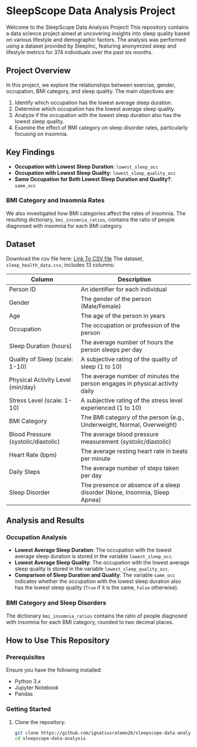 # SleepScope Data Analysis Project

Welcome to the SleepScope Data Analysis Project! This repository contains a data science project aimed at uncovering insights into sleep quality based on various lifestyle and demographic factors. The analysis was performed using a dataset provided by SleepInc, featuring anonymized sleep and lifestyle metrics for 374 individuals over the past six months.

## Project Overview

In this project, we explore the relationships between exercise, gender, occupation, BMI category, and sleep quality. The main objectives are:
1. Identify which occupation has the lowest average sleep duration.
2. Determine which occupation has the lowest average sleep quality.
3. Analyze if the occupation with the lowest sleep duration also has the lowest sleep quality.
4. Examine the effect of BMI category on sleep disorder rates, particularly focusing on insomnia.

## Key Findings

- **Occupation with Lowest Sleep Duration**: `lowest_sleep_occ`
- **Occupation with Lowest Sleep Quality**: `lowest_sleep_quality_occ`
- **Same Occupation for Both Lowest Sleep Duration and Quality?**: `same_occ`

### BMI Category and Insomnia Rates

We also investigated how BMI categories affect the rates of insomnia. The resulting dictionary, `bmi_insomnia_ratios`, contains the ratio of people diagnosed with insomnia for each BMI category.

## Dataset
Download the csv file here: [Link To CSV file](https://drive.google.com/file/d/1NysTTmx1v5s0cfgrO-ZQiq_kr-ZIfvGv/view?usp=sharing)
The dataset, `sleep_health_data.csv`, includes 13 columns:

| Column                        | Description                                                    |
|-------------------------------|----------------------------------------------------------------|
| Person ID                     | An identifier for each individual                              |
| Gender                        | The gender of the person (Male/Female)                         |
| Age                           | The age of the person in years                                 |
| Occupation                    | The occupation or profession of the person                     |
| Sleep Duration (hours)        | The average number of hours the person sleeps per day          |
| Quality of Sleep (scale: 1-10)| A subjective rating of the quality of sleep (1 to 10)          |
| Physical Activity Level (min/day) | The average number of minutes the person engages in physical activity daily |
| Stress Level (scale: 1-10)    | A subjective rating of the stress level experienced (1 to 10)  |
| BMI Category                  | The BMI category of the person (e.g., Underweight, Normal, Overweight) |
| Blood Pressure (systolic/diastolic) | The average blood pressure measurement (systolic/diastolic) |
| Heart Rate (bpm)              | The average resting heart rate in beats per minute             |
| Daily Steps                   | The average number of steps taken per day                      |
| Sleep Disorder                | The presence or absence of a sleep disorder (None, Insomnia, Sleep Apnea) |

## Analysis and Results

### Occupation Analysis

- **Lowest Average Sleep Duration**: The occupation with the lowest average sleep duration is stored in the variable `lowest_sleep_occ`.
- **Lowest Average Sleep Quality**: The occupation with the lowest average sleep quality is stored in the variable `lowest_sleep_quality_occ`.
- **Comparison of Sleep Duration and Quality**: The variable `same_occ` indicates whether the occupation with the lowest sleep duration also has the lowest sleep quality (`True` if it is the same, `False` otherwise).

### BMI Category and Sleep Disorders

The dictionary `bmi_insomnia_ratios` contains the ratio of people diagnosed with insomnia for each BMI category, rounded to two decimal places.

## How to Use This Repository

### Prerequisites

Ensure you have the following installed:
- Python 3.x
- Jupyter Notebook
- Pandas

### Getting Started

1. Clone the repository:
   ```bash
   git clone https://github.com/ignatiusratemo26/sleepscope-data-analysis.git
   cd sleepscope-data-analysis

